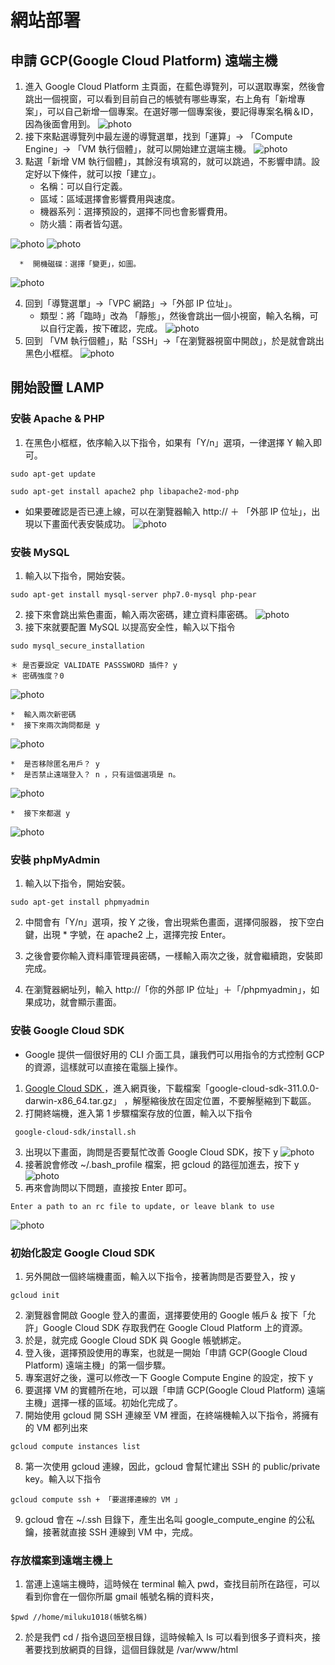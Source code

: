 # 網站部署
## 申請 GCP(Google Cloud Platform) 遠端主機
1. 進入 Google Cloud Platform 主頁面，在藍色導覽列，可以選取專案，然後會跳出一個視窗，可以看到目前自己的帳號有哪些專案，右上角有「新增專案」，可以自己新增一個專案。在選好哪一個專案後，要記得專案名稱＆ID，因為後面會用到。
![photo](./hw2/hw2-1.png)
2. 接下來點選導覽列中最左邊的導覽選單，找到「運算」-> 「Compute Engine」-> 「VM 執行個體」，就可以開始建立選端主機。
![photo](./hw2/hw2-2.png)
3. 點選「新增 VM 執行個體」，其餘沒有填寫的，就可以跳過，不影響申請。設定好以下條件，就可以按「建立」。
    *  名稱：可以自行定義。
    *  區域：區域選擇會影響費用與速度。
    *  機器系列：選擇預設的，選擇不同也會影響費用。
    *  防火牆：兩者皆勾選。

![photo](./hw2/hw2-10.png)
![photo](./hw2/hw2-11.png)

	  *  開機磁碟：選擇「變更」，如圖。
![photo](./hw2/hw2-12.png)
	  
4. 回到「導覽選單」->「VPC 網路」->「外部 IP 位址」。
	  * 類型：將「臨時」改為 「靜態」，然後會跳出一個小視窗，輸入名稱，可以自行定義，按下確認，完成。
![photo](./hw2/hw2-5.png)
5. 回到 「VM 執行個體」，點「SSH」->「在瀏覽器視窗中開啟」，於是就會跳出黑色小框框。
![photo](./hw2/hw2-4.png)

## 開始設置 LAMP
### 安裝 Apache & PHP
1. 在黑色小框框，依序輸入以下指令，如果有「Y/n」選項，一律選擇 Y 輸入即可。
```
sudo apt-get update 
```
```
sudo apt-get install apache2 php libapache2-mod-php
```

* 如果要確認是否已連上線，可以在瀏覽器輸入 http:// ＋ 「外部 IP 位址」，出現以下畫面代表安裝成功。
![photo](./hw2/hw2-6.png)
### 安裝 MySQL
1. 輸入以下指令，開始安裝。

```
sudo apt-get install mysql-server php7.0-mysql php-pear
```

2. 接下來會跳出紫色畫面，輸入兩次密碼，建立資料庫密碼。
![photo](./hw2/hw2-13.png)
3. 接下來就要配置 MySQL 以提高安全性，輸入以下指令
```
sudo mysql_secure_installation
```
    ＊ 是否要設定 VALIDATE PASSSWORD 插件? y
    ＊ 密碼強度？0
![photo](./hw2/hw2-14.png)

    *  輸入兩次新密碼
    *  接下來兩次詢問都是 y
![photo](./hw2/hw2-15.png)

    *  是否移除匿名用戶？ y
    *  是否禁止遠端登入？ n ，只有這個選項是 n。
![photo](./hw2/hw2-16.png)

    *  接下來都選 y
![photo](./hw2/hw2-17.png)

### 安裝 phpMyAdmin
1. 輸入以下指令，開始安裝。
```
sudo apt-get install phpmyadmin
```
2. 中間會有「Y/n」選項，按 Y 之後，會出現紫色畫面，選擇伺服器，
按下空白鍵，出現 * 字號，在 apache2 上，選擇完按 Enter。

3. 之後會要你輸入資料庫管理員密碼，一樣輸入兩次之後，就會繼續跑，安裝即完成。
4. 在瀏覽器網址列，輸入 http://「你的外部 IP 位址」＋「/phpmyadmin」，如果成功，就會顯示畫面。

### 安裝 Google Cloud SDK
*  Google 提供一個很好用的 CLI 介面工具，讓我們可以用指令的方式控制 GCP 的資源，這樣就可以直接在電腦上操作。
1.   [Google Cloud SDK ](https://cloud.google.com/sdk/docs/quickstart)，進入網頁後，下載檔案「google-cloud-sdk-311.0.0-darwin-x86_64.tar.gz」 ，解壓縮後放在固定位置，不要解壓縮到下載區。
2.   打開終端機，進入第 1 步驟檔案存放的位置，輸入以下指令
```
 google-cloud-sdk/install.sh 
```
3. 出現以下畫面，詢問是否要幫忙改善 Google Cloud SDK，按下 y
![photo](./hw2/hw2-7.png)
4. 接著說會修改 ~/.bash_profile 檔案，把 gcloud 的路徑加進去，按下 y
![photo](./hw2/hw2-8.png)
5. 再來會詢問以下問題，直接按 Enter 即可。

```
Enter a path to an rc file to update, or leave blank to use
```
![photo](./hw2/hw2-9.png)
### 初始化設定 Google Cloud SDK
1. 另外開啟一個終端機畫面，輸入以下指令，接著詢問是否要登入，按 y
```
gcloud init
```

2. 瀏覽器會開啟 Google 登入的畫面，選擇要使用的 Google 帳戶＆ 按下「允許」Google Cloud SDK 存取我們在 Google Cloud Platform 上的資源。
3. 於是，就完成 Google Cloud SDK 與 Google 帳號綁定。
4. 登入後，選擇預設使用的專案，也就是一開始「申請 GCP(Google Cloud Platform) 遠端主機」的第一個步驟。
5. 專案選好之後，還可以修改一下 Google Compute Engine 的設定，按下 y
6.  要選擇 VM 的實體所在地，可以跟「申請 GCP(Google Cloud Platform) 遠端主機」選擇一樣的區域。初始化完成了。
7.  開始使用 gcloud 開 SSH 連線至 VM 裡面，在終端機輸入以下指令，將擁有的 VM 都列出來
```
gcloud compute instances list
```
8.  第一次使用 gcloud 連線，因此，gcloud 會幫忙建出 SSH 的 public/private key。輸入以下指令
```
gcloud compute ssh + 「要選擇連線的 VM 」
```
9. gcloud 會在 ~/.ssh 目錄下，產生出名叫 google_compute_engine 的公私鑰，接著就直接 SSH 連線到 VM 中，完成。

### 存放檔案到遠端主機上
1. 當連上遠端主機時，這時候在 terminal 輸入 pwd，查找目前所在路徑，可以看到你會在一個你所屬 gmail 帳號名稱的資料夾，
```
$pwd //home/miluku1018(帳號名稱)
```
2. 於是我們 cd / 指令退回至根目錄，這時候輸入 ls 可以看到很多子資料夾，接著要找到放網頁的目錄，這個目錄就是 /var/www/html
